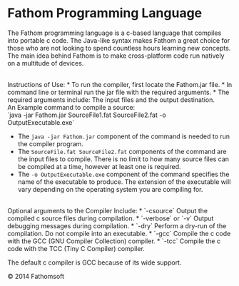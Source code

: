 Fathom Programming Language
===========================

The Fathom programming language is a c-based language that compiles into portable c code. The Java-like syntax makes Fathom a great choice for those who are not looking to spend countless hours learning new concepts. The main idea behind Fathom is to make cross-platform code run natively on a multitude of devices.

<br>
Instructions of Use:
  * To run the compiler, first locate the Fathom.jar file.
  * In command line or terminal run the jar file with the required arguments.
  * The required arguments include: The input files and the output destination.


<br>
An Example command to compile a source:<br>
`java -jar Fathom.jar SourceFile1.fat SourceFile2.fat -o OutputExecutable.exe`

  * The `java -jar Fathom.jar` component of the command is needed to run the compiler program.
  * The `SourceFile.fat SourceFile2.fat` components of the command are the input files to compile. There is no limit to how many source files can be compiled at a time, however at least one is required.
  * The `-o OutputExecutable.exe` component of the command specifies the name of the executable to produce. The extension of the executable will vary depending on the operating system you are compiling for.

<br>
Optional arguments to the Compiler Include:
  * `-csource` Output the compiled c source files during compilation.
  * `-verbose` or `-v` Output debugging messages during compilation.
  * `-dry` Perform a dry-run of the compilation. Do not compile into an executable.
  * `-gcc` Compile the c code with the GCC (GNU Compiler Collection) compiler.
  * `-tcc` Compile the c code with the TCC (Tiny C Compiler) compiler.

The default c compiler is GCC because of its wide support.

© 2014 Fathomsoft
